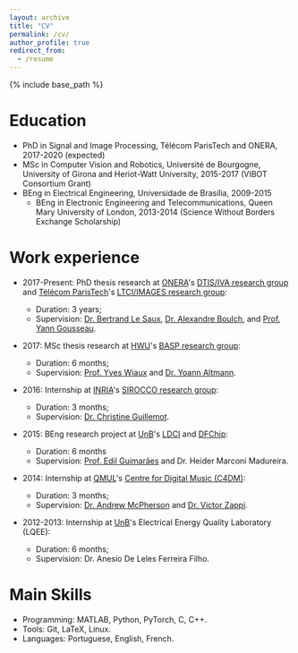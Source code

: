 ```yaml
---
layout: archive
title: "CV"
permalink: /cv/
author_profile: true
redirect_from:
  - /resume
---
```


{% include base_path %}

Education
======
* PhD in Signal and Image Processing, Télécom ParisTech and ONERA, 2017-2020 (expected)
* MSc in Computer Vision and Robotics, Université de Bourgogne, University of Girona and Heriot-Watt University, 2015-2017 (VIBOT Consortium Grant)
* BEng in Electrical Engineering, Universidade de Brasília, 2009-2015
    * BEng in Electronic Engineering and Telecommunications, Queen Mary University of London, 2013-2014 (Science Without Borders Exchange Scholarship)

Work experience
======
* 2017-Present: PhD thesis research at [ONERA](https://www.onera.fr/en)'s [DTIS/IVA research group](https://www.onera.fr/dtis/unites-de-recherche#iva) and [Télécom ParisTech](https://www.telecom-paristech.fr/)'s [LTCI/IMAGES research group](https://perso.telecom-paristech.fr/bloch/tii/index.html):
    * Duration: 3 years;
    * Supervision: [Dr. Bertrand Le Saux](https://www.onera.fr/en/staff/bertrand-le-saux), [Dr. Alexandre Boulch](https://aboulch.github.io/), and [Prof. Yann Gousseau](https://perso.telecom-paristech.fr/gousseau/).

* 2017: MSc thesis research at [HWU](https://www.hw.ac.uk/)'s [BASP research group](https://www.hw.ac.uk/schools/engineering-physical-sciences/institutes/sensors-signals-systems/basp.htm):
    * Duration: 6 months;
    * Supervision: [Prof. Yves Wiaux](https://www.hw.ac.uk/staff/uk/eps/yves-wiaux.htm) and [Dr. Yoann Altmann](https://yoannaltmann.weebly.com/).

* 2016: Internship at [INRIA](https://www.inria.fr/en/)'s [SIROCCO research group](https://team.inria.fr/sirocco/):
    * Duration: 3 months;
    * Supervision: [Dr. Christine Guillemot](http://people.rennes.inria.fr/Christine.Guillemot/).

* 2015: BEng research project at [UnB](https://www.unb.br/)'s [LDCI](http://lara.ene.unb.br/) and [DFChip](http://www.dfchip.com/):
    * Duration: 6 months
    * Supervision: [Prof. Edil Guimarães](http://www.joseedil.com/) and Dr. Heider Marconi Madureira.

* 2014: Internship at [QMUL](https://www.qmul.ac.uk/)'s [Centre for Digital Music (C4DM)](http://c4dm.eecs.qmul.ac.uk/):
    * Duration: 3 months;
    * Supervision: [Dr. Andrew McPherson](http://www.eecs.qmul.ac.uk/~andrewm/) and [Dr. Victor Zappi](http://toomuchidle.com/).

* 2012-2013: Internship at [UnB](https://www.unb.br/)'s Electrical Energy Quality Laboratory (LQEE):
    * Duration: 6 months;
    * Supervision: Dr. Anesio De Leles Ferreira Filho.
  
Main Skills
======
* Programming: MATLAB, Python, PyTorch, C, C++.
* Tools: Git, LaTeX, Linux.
* Languages: Portuguese, English, French.


<!---
Publications
======
  <ul>{% for post in site.publications %}
    {% include archive-single-cv.html %}
  {% endfor %}</ul>
  
Talks
======
  <ul>{% for post in site.talks %}
    {% include archive-single-talk-cv.html %}
  {% endfor %}</ul>
  
Teaching
======
  <ul>{% for post in site.teaching %}
    {% include archive-single-cv.html %}
  {% endfor %}</ul>
  
Service and leadership
======
* Currently signed in to 43 different slack teams
-->